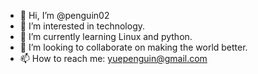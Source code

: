 - 👋 Hi, I’m @penguin02
- 👀 I’m interested in technology. 
- 🌱 I’m currently learning Linux and python. 
- 💞️ I’m looking to collaborate on making the world better. 
- 📫 How to reach me: yuepenguin@gmail.com

<!---
penguin02/penguin02 is a ✨ special ✨ repository because its `README.md` (this file) appears on your GitHub profile.
You can click the Preview link to take a look at your changes.
--->
